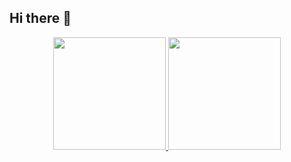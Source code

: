 ## Hi there 👋

<div align="center">
  <a href="https://github.com/rodrigoOtus7">
  <img height="180em" src="https://github-readme-stats.vercel.app/api?username=rodrigoOtus7&show_icons=true&theme=github_dark&include_all_commits=true&count_private=true"/>
  <img height="180em" src="https://github-readme-stats.vercel.app/api/top-langs/?username=rodrigoOtus7&layout=compact&langs_count=7&theme=github_dark"/>
</div>
<!--
**rodrigoOtus7/rodrigoOtus7** is a ✨ _special_ ✨ repository because its `README.md` (this file) appears on your GitHub profile.

Here are some ideas to get you started:

- 🔭 I’m currently working on ...
- 🌱 I’m currently learning ...
- 👯 I’m looking to collaborate on ...
- 🤔 I’m looking for help with ...
- 💬 Ask me about ...
- 📫 How to reach me: ...
- 😄 Pronouns: ...
- ⚡ Fun fact: ...
-->
